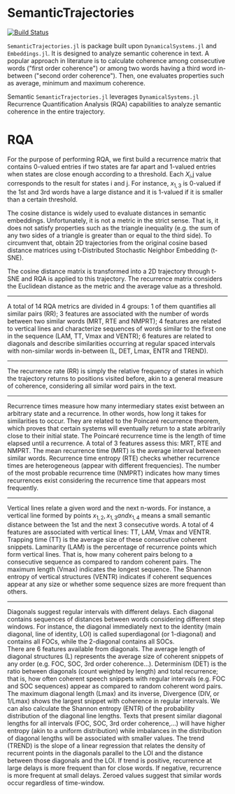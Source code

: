 # SemanticTrajectories

[![Build Status](https://github.com/fargolo/SemanticTrajectories.jl/actions/workflows/CI.yml/badge.svg?branch=main)](https://github.com/fargolo/SemanticTrajectories.jl/actions/workflows/CI.yml?query=branch%3Amain)  


`SemanticTrajectories.jl` is package built upon `DynamicalSystems.jl` and `Embeddings.jl`. It is designed to analyze semantic coherence in text. A popular approach in literature is to calculate coherence among consecutive words ("first order coherence") or among two words having a third word in-between ("second order coherence"). Then, one evaluates properties such as average, minimum and maximum coherence.  

Semantic `SemanticTrajectories.jl` leverages `DynamicalSystems.jl` Recurrence Quantification Analysis (RQA) capabilities to analyze semantic coherence in the entire trajectory.  

# RQA

For the purpose of performing RQA, we first build a recurrence matrix that contains 0-valued entries if two states are far apart and 1-valued entries when states are close enough according to a threshold. Each $X_i$,j value corresponds to the result for states i and j. For instance, $x_{1,3}$ is 0-valued if the 1st and 3rd words have a large distance and it is 1-valued if it is smaller than a certain threshold.  

The cosine distance is widely used to evaluate distances in semantic embeddings. Unfortunately, it is not a metric in the strict sense. That is, it does not satisfy properties such as the triangle inequality (e.g. the sum of any two sides of a triangle is greater than or equal to the third side).  To circumvent that, obtain 2D trajectories from the original cosine based distance matrices using t-Distributed Stochastic Neighbor Embedding (t-SNE).  

The cosine distance matrix is transformed into a 2D trajectory through t-SNE and RQA is applied to this trajectory. The recurrence matrix considers the Euclidean distance as the metric and the average value as a threshold.   

---  

A total of 14 RQA metrics are divided in 4 groups: 1 of them quantifies all similar pairs (RR); 3 features are associated with the number of words between two similar words (MRT, RTE and NMPRT); 4 features are related to vertical lines and characterize sequences of words similar to the first one in the sequence (LAM, TT, Vmax and VENTR); 6 features are related to diagonals and describe similarities occurring at regular spaced intervals with non-similar words in-between (L, DET, Lmax, ENTR and TREND).  

---  

The recurrence rate (RR) is simply the relative frequency of states in which the trajectory returns to positions visited before, akin to a general measure of coherence, considering all similar word pairs in the text.  

---  

Recurrence times measure how many intermediary states exist between an arbitrary state and a recurrence. In other words, how long it takes for similarities to occur. They are related to the Poincaré recurrence theorem, which proves that certain systems will eventually return to a state arbitrarily close to their initial state. The Poincaré recurrence time is the length of time elapsed until a recurrence. A total of 3 features assess this: MRT, RTE and NMPRT. The mean recurrence time (MRT) is the average interval between similar words. Recurrence time entropy (RTE) checks whether recurrence times are heterogeneous (appear with different frequencies). The number of the most probable recurrence time (NMPRT) indicates how many times recurrences exist considering the recurrence time that appears most frequently.  

---  

Vertical lines relate a given word and the next n-words. For instance, a vertical line formed by points $x_{1,2} , x_{1,3}  and x_{1,4}$ means a small semantic distance between the 1st and the next 3 consecutive words. A total of 4 features are associated with vertical lines: TT, LAM, Vmax and VENTR. Trapping time (TT) is the average size of these consecutive coherent snippets. Laminarity (LAM) is the percentage of recurrence points which form vertical lines. That is, how many coherent pairs belong to a consecutive sequence as compared to random coherent pairs. The maximum length (Vmax) indicates the longest sequence. The Shannon entropy of vertical structures (VENTR) indicates if coherent sequences appear at any size or whether some sequence sizes are more frequent than others.  

---  

Diagonals suggest regular intervals with different delays. Each diagonal contains sequences of distances between words considering different step windows. For instance, the diagonal immediately next to the identity (main diagonal, line of identity, LOI) is called superdiagonal (or 1-diagonal) and contains all FOCs, while the 2-diagonal contains all SOCs.  
There are 6 features available from diagonals. The  average length of diagonal structures (L) represents the average size of coherent snippets of any order (e.g. FOC, SOC, 3rd order coherence…). Determinism (DET) is the ratio between diagonals (count weighted by length) and total recurrence; that is, how often coherent speech snippets with regular intervals (e.g. FOC and SOC sequences) appear as compared to random coherent word pairs. The maximum diagonal length (Lmax) and its inverse, Divergence (DIV, or 1/Lmax) shows the largest snippet with coherence in regular intervals.  We can also calculate the Shannon entropy (ENTR) of the probability distribution of the diagonal line lengths. Texts that present similar diagonal lengths for all intervals (FOC, SOC, 3rd order coherence,…) will have higher entropy (akin to a uniform distribution) while imbalances in the distribution of diagonal lengths will be associated with smaller values.  The trend (TREND) is the slope of a linear regression that relates the density of recurrent points in the diagonals parallel to the LOI and the distance between those diagonals and the LOI. If trend is positive, recurrence at large delays is more frequent than for close words. If negative, recurrence is more frequent at small delays. Zeroed values suggest that similar words occur regardless of time-window.  
